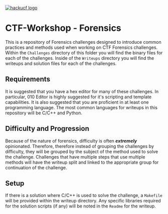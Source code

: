 [![hackucf logo](https://github.com/kablaa/CTF-Workshop/blob/master/HackUCF.png)](http://www.hackucf.org)

# CTF-Workshop - Forensics
This is a repository of Forensics challenges designed to introduce common practices and methods used when working on CTF Forensics challenges. Within the `Challenges` directory of this folder you will find the binary files for each of the challenges. Inside of the `Writeups` directory you will find the writeups and solution files for each of the challenges.

## Requirements
It is suggested that you have a hex editor for many of these challenges. In particular, 010 Editor is highly suggested for it's scripting and template capabilities. It is also suggested that you are proficient in at least one programming language. The most common languages for writeups in this repository will be C/C++ and Python.

## Difficulty and Progression
Because of the nature of forensics, difficulty is often _**extremely**_ opinionated. Therefore, therefore instead of grouping the challenges by difficulty, they will be grouped by the subject of the method used to solve the challenge. Challenges that have multiple steps that use multiple methods will have the writeup split and linked to the appropriate group for continuation of the challenge.

## Setup
If there is a solution where C/C++ is used to solve the challenge, a `Makefile` will be provided within the writeup directory. Any specific libraries required for the solution scripts (if any) will be noted in the `Readme` for the writeup.
